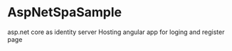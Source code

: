 # AspNetSpaSample
asp.net core as identity server Hosting angular app for loging and register page  
